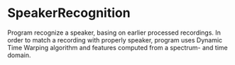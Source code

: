 # SpeakerRecognition

Program recognize a speaker, basing on earlier processed recordings. 
In order to match a recording with properly speaker,
program uses Dynamic Time Warping algorithm and features computed from a spectrum- and time domain.
